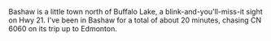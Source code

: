 Bashaw is a little town north of Buffalo Lake, a blink-and-you'll-miss-it sight on Hwy 21. I've been in Bashaw for a total of about 20 minutes, chasing CN 6060 on its trip up to Edmonton.